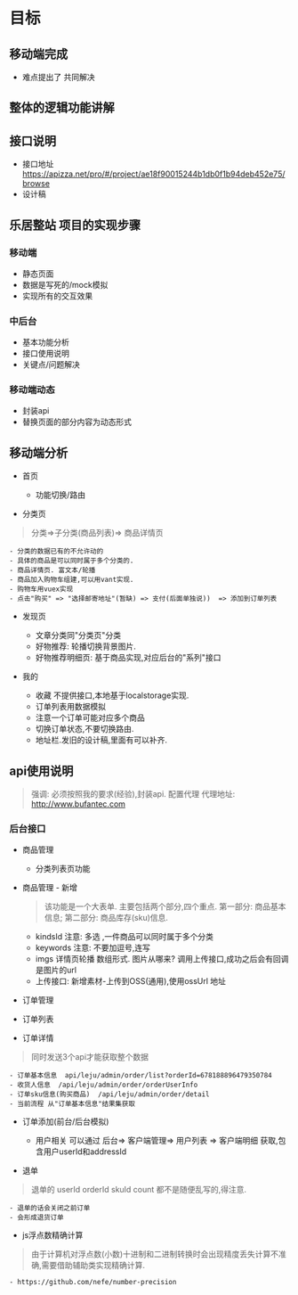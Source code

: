 # 目标


## 移动端完成
+ 难点提出了 共同解决

## 整体的逻辑功能讲解


## 接口说明
+ 接口地址 https://apizza.net/pro/#/project/ae18f90015244b1db0f1b94deb452e75/browse
+ 设计稿 


## 乐居整站 项目的实现步骤

### 移动端
+ 静态页面
+ 数据是写死的/mock模拟
+ 实现所有的交互效果


### 中后台
+ 基本功能分析
+ 接口使用说明
+ 关键点/问题解决

### 移动端动态
+ 封装api
+ 替换页面的部分内容为动态形式



## 移动端分析

+ 首页
    - 功能切换/路由 

+ 分类页
> 分类=>子分类(商品列表)=> 商品详情页

    - 分类的数据已有的不允许动的
    - 具体的商品是可以同时属于多个分类的.
    - 商品详情页. 富文本/轮播
    - 商品加入购物车组建,可以用vant实现.
    - 购物车用vuex实现
    - 点击"购买" => "选择邮寄地址"(暂缺) => 支付(后面单独说))  => 添加到订单列表 

+ 发现页
    - 文章分类同"分类页"分类
    - 好物推荐: 轮播切换背景图片.
    - 好物推荐明细页: 基于商品实现,对应后台的"系列"接口

+ 我的
    - 收藏 不提供接口,本地基于localstorage实现.
    - 订单列表用数据模拟
    - 注意一个订单可能对应多个商品
    - 切换订单状态,不要切换路由.
    - 地址栏.发旧的设计稿,里面有可以补齐.


## api使用说明
> 强调: 必须按照我的要求(经验),封装api. 配置代理
> 代理地址: http://www.bufantec.com  

### 后台接口
+ 商品管理
    - 分类列表页功能

+ 商品管理 -  新增
    > 该功能是一个大表单. 主要包括两个部分,四个重点. 第一部分: 商品基本信息; 第二部分: 商品库存(sku)信息.

    - kindsId 注意: 多选 ,一件商品可以同时属于多个分类
    - keywords 注意: 不要加逗号,连写
    - imgs 详情页轮播  数组形式. 图片从哪来? 调用上传接口,成功之后会有回调是图片的url
    - 上传接口: 新增素材-上传到OSS(通用),使用ossUrl 地址


+ 订单管理
+ 订单列表
+ 订单详情
> 同时发送3个api才能获取整个数据

    - 订单基本信息  api/leju/admin/order/list?orderId=678188896479350784
    - 收货人信息  /api/leju/admin/order/orderUserInfo
    - 订单sku信息(购买商品)  /api/leju/admin/order/detail
    - 当前流程 从"订单基本信息"结果集获取

+ 订单添加(前台/后台模拟)
    - 用户相关 可以通过 后台=> 客户端管理=> 用户列表 => 客户端明细 获取,包含用户userId和addressId
    
    

+ 退单
> 退单的 userId orderId skuId count 都不是随便乱写的,得注意.

    - 退单的话会关闭之前订单
    - 会形成退货订单
    

+ js浮点数精确计算
> 由于计算机对浮点数(小数)十进制和二进制转换时会出现精度丢失计算不准确,需要借助辅助类实现精确计算.

    - https://github.com/nefe/number-precision
  


